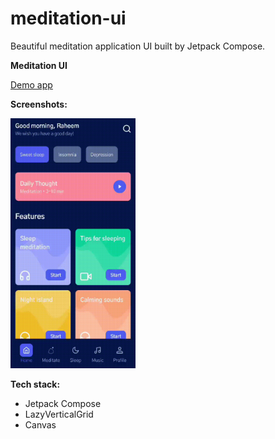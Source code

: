 # meditation-ui
Beautiful meditation application UI built by Jetpack Compose. 

**Meditation UI**

<a href="https://github.com/raheemadamboev/meditation-ui/blob/master/app-debug.apk">Demo app</a>

**Screenshots:**

<img src="https://github.com/raheemadamboev/meditation-ui/blob/master/video_2021-10-23_19-02-55.gif" alt="Italian Trulli" width="200" height="400">

**Tech stack:**

- Jetpack Compose
- LazyVerticalGrid
- Canvas
